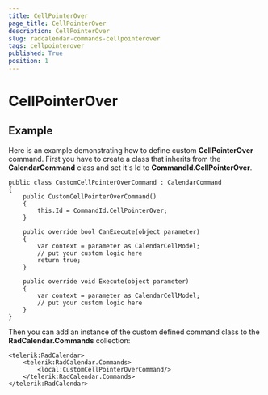 ```yaml
---
title: CellPointerOver
page_title: CellPointerOver
description: CellPointerOver
slug: radcalendar-commands-cellpointerover
tags: cellpointerover
published: True
position: 1
---
```


# CellPointerOver


## Example

Here is an example demonstrating how to define custom **CellPointerOver** command. First you have to create a class that inherits from the **CalendarCommand** class and set it's Id to **CommandId.CellPointerOver**.
        

	public class CustomCellPointerOverCommand : CalendarCommand
	{
	    public CustomCellPointerOverCommand()
	    {
	        this.Id = CommandId.CellPointerOver;
	    }
	
	    public override bool CanExecute(object parameter)
	    {
	        var context = parameter as CalendarCellModel;
	        // put your custom logic here
	        return true;
	    }
	
	    public override void Execute(object parameter)
	    {
	        var context = parameter as CalendarCellModel;
	        // put your custom logic here
	    }
	}


Then you can add an instance of the custom defined command class to the **RadCalendar.Commands** collection:
        
	<telerik:RadCalendar>
	    <telerik:RadCalendar.Commands>
	        <local:CustomCellPointerOverCommand/>
	    </telerik:RadCalendar.Commands>
	</telerik:RadCalendar>